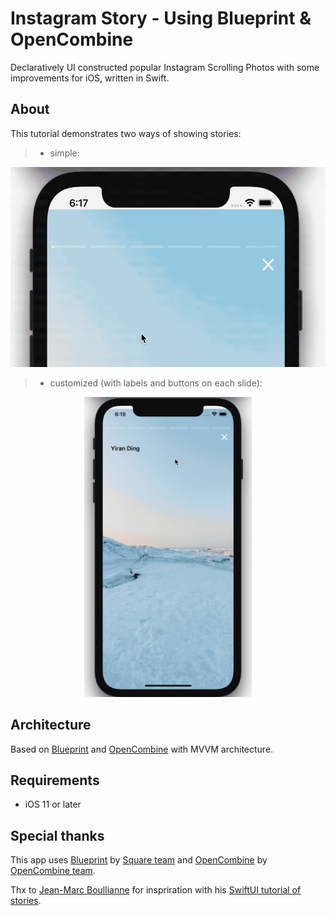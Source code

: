 # Instagram Story - Using Blueprint & OpenCombine

Declaratively UI constructed popular Instagram Scrolling Photos with some improvements for iOS, written in Swift.

## About
This tutorial demonstrates two ways of showing stories:

>- simple:
<p align="center">
<img src="images/short_story.gif" alt="Example without labels" height="320">
</p>

>- customized (with labels and buttons on each slide):

<p align="center">
<img src="images/long_story.gif" alt="Example with labels" height="480">
</p>

## Architecture

Based on [Blueprint](https://github.com/square/Blueprint) and [OpenCombine](https://github.com/OpenCombine/OpenCombine) with MVVM architecture. 

## Requirements

- iOS 11 or later

## Special thanks

This app uses [Blueprint](https://github.com/square/Blueprint) by [Square team](https://github.com/square) and [OpenCombine](https://github.com/OpenCombine/OpenCombine) by [OpenCombine team](https://github.com/OpenCombine).

Thx to [Jean-Marc Boullianne](https://github.com/jboullianne) for inspriration with his [SwiftUI tutorial of stories](https://github.com/jboullianne/InstagramStoryTutorial-SwiftUI).

